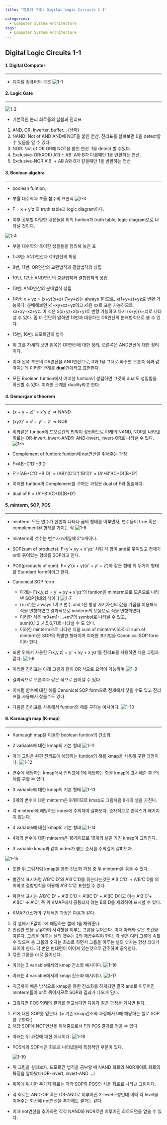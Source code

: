 ```yaml
---
title: "컴퓨터 구조: Digital Logic Circuits 1-1"

categories:
  - Computer System Architecture
tags:
  - Computer System Architecture
---
```


## Digital Logic Circuits 1-1

#### 1. Digital Computer

---

- 디지털 컴퓨터의 구조
  ![1-1](https://github.com/mjh851819/mjh851819.github.io/assets/70308520/9ca2eb10-b445-4ed5-86e0-442ecf489b22)

#### 2. Logic Gate

---

![1-2](https://github.com/mjh851819/mjh851819.github.io/assets/70308520/35617251-9d17-4f57-b909-1fcde3684f49)

- 기본적인 논리 회로들의 심볼과 진리표

1. AND, OR, Inverter, buffer... (생략)
2. NAND: Not of AND
   AND에 NOT을 붙인 연산.
   진리표를 살펴보면 0을 detect할 수 있음을 알 수 있다.
3. NOR: Not of OR
   OR에 NOT을 붙인 연산.
   1을 detect 할 수있다.
4. Exclusive-OR(XOR)
   A'B + AB'
   A와 B가 다를때만 1을 반환하는 연산.
5. Exclusive-NOR
   A'B' + AB
   A와 B가 같을때만 1을 반환하는 연산

#### 3. Boolean algebra

---

- boolean funtion,
- 부울 대수학과 부울 함수의 표현식
  ![1-3](https://github.com/mjh851819/mjh851819.github.io/assets/70308520/1cc5d029-044c-495b-be01-debdea7fd4d2)

- F = x + y'z 의 truth table과 logic diagram이다.

- 이후 공부할 다양한 내용들을 위의 funtion과 truth table, logic diagram으로 나타낼 것이다.

![1-4](https://github.com/mjh851819/mjh851819.github.io/assets/70308520/cce8c4f0-0e23-4919-8923-7f6d8eca2c99)

- 부울 대수학의 특이한 성질들을 정리해 놓은 표

- 1~8번: AND연산과 OR연산의 특징
- 9번, 11번: OR연산의 교환법칙과 결합법칙의 성립
- 10번, 12번: AND연산의 교환법칙과 결합법칙의 성립
- 13번: AND연산의 분배법칙 성립
- 14번: x + yz = (x+y)(x+z)
  (1+y+z)는 always 1이므로, x(1+y+z)+yz로 변환 가능하다.
  분배해보면 x1+xy+xz+yz이고 x1은 xx로 표현 가능하므로 xx+xy+xz+yz.
  이 식은 x(x+y)+z(x+y)로 변형 가능하고 다시 (x+y)(x+z)로 나타낼 수 있다.
  좀 더 간단히 말하면 13번과 대응하는 OR연산의 분배법칙으로 볼 수 있다.
- 15번, 16번: 드모르간의 법칙

- 위 표를 자세히 보면 왼쪽은 OR연산에 대한 정리, 오른쪽은 AND연산에 대한 정리이다.
- 이때 왼쪽 부분의 OR연산을 AND연산으로, 0과 1을 그대로 바꾸면 오른쪽 식과 같아지는데 이러한 관계를 **dual**관계라고 표현한다.
- 모든 Boolean funtion에서 어떠한 funtion이 성립하면 그것의 dual도 성립함을 확신할 수 있다. 이러한 관계를 duality라고 한다.

#### 4. Demorgan's theorem

---

- (x + y + z)' = x'y'z' => NAND
- (xyz)' = x' + y' + z' => NOR

- 위와같은 funtion에 드모르간의 법칙이 성립하므로 아래의 NAND, NOR를 나타낸 회로는 OR-invert, invert-AND와 AND-invert, invert-OR로 나타낼 수 있다.
  ![1-5](https://github.com/mjh851819/mjh851819.github.io/assets/70308520/3149339e-6933-4e40-86fa-ab00ec532f3b)

- Complement of funtion: funtion에 not연산을 취해주는 과정
- F=AB+C'D'+B'D
- F'=(AB+C'D'+B'D)' = (AB)'(C'D')'(B'D)' = (A'+B')(C+D)(B+D')
- 이러한 funtion의 Complement를 구하는 과정은 dual of F와 동일하다.
- dual of F = (A'+B')(C+D)(B+D')

#### 5. minterm, SOP, POS

---

- minterm: 모든 변수가 한번씩 나타나 곱의 형태를 이루면서, 변수들이 true 혹은 complement된 형태를 가지는 식
  ![1-6](https://github.com/mjh851819/mjh851819.github.io/assets/70308520/a1847458-424a-475b-83c1-0452d48ea737)

- minterm의 갯수는 변수가 n개일때 2^n개이다.

- SOP(sum of products): F=y'+ xy + x'yz' 처럼 각 항이 and로 묶여있고 전체가 or로 묶여있는 형태를 SOP라고 한다.
- POS(products of sum): F= y’(x + y)(x’ + y’ + z’)와 같은 형태
  위 두가지 형태를 Standard form이라고 한다.

- Canonical SOP form

  - 아래는 F(x,y,z) = y' + xy + x'yz'의 funtion을 minterm으로 모음으로 나타낸 SOP형태의 식이다
    ![1-7](https://github.com/mjh851819/mjh851819.github.io/assets/70308520/e1cf6df2-0754-4b6d-ba91-0aa26d2ef8f7)
  - (x+x')는 always 1이고 변수 and 1은 항상 자기자신의 값을 가짐을 이용해서 식을 변형하였고 결과적으로 minterm의 모음으로 식을 변형하였다.
  - 이러한 식은 m0+m1+...+m7의 symbol로 나타낼 수 있고, sum(0,1,2,,4,5,6,7)로 나타낼 수 도 있다.
  - 이러한 minterm으로 나타낸 식을 sum of minterm이라하고 sum of minterm은 SOP의 특별한 형태이며 이러한 표기법을 Canonical SOP form 이라 한다.

- 또한 위에서 사용한 F(x,y,z) = y' + xy + x'yz'를 진리표를 사용하면 다음 그림과 같다.
  ![1-8](https://github.com/mjh851819/mjh851819.github.io/assets/70308520/9249d7c3-cb49-4be0-8866-b281ad5bb31c)
- 이러한 진리표는 아래 그림과 같이 OR 식으로 요약이 가능하며
  ![1-9](https://github.com/mjh851819/mjh851819.github.io/assets/70308520/4ba610b9-78af-488f-842c-098164c0ba2a)
- 결과적으로 오른쪽과 같은 식으로 풀어낼 수 있다.

- 이처럼 함수에 대한 해를 Canonical SOP form으로 전개해서 찾을 수도 있고 진리표를 사용해서 찾을수도 있다.

- 다음은 진리표를 사용해서 funtion의 해를 구하는 예시이다.
  ![1-10](https://github.com/mjh851819/mjh851819.github.io/assets/70308520/4ab2da4e-c6ab-481e-8a8b-79e586640832)

#### 6. Karnaugh map (K-map)

---

- Karnaugh map을 이용한 boolean funtion의 간소화.

- 2 variable에 대한 kmap의 기본 형태
  ![1-11](https://github.com/mjh851819/mjh851819.github.io/assets/70308520/c07ebd56-4ca0-4f5b-af64-6986537fed53)

- 아래 그림은 왼편 진리표에 해당하는 funtion의 해를 kmap을 사용해 구한 과정이다.
  ![1-12](https://github.com/mjh851819/mjh851819.github.io/assets/70308520/cc153ef3-791e-4178-ab29-97e9689aab40)
- 변수에 해당하는 kmap에서 진리표에 1에 해당하는 항을 kmap에 표시해준 후 f의 해를 구할 수 있다.

- 3 variable에 대한 kmap의 기본 형태
  ![1-13](https://github.com/mjh851819/mjh851819.github.io/assets/70308520/e31e1591-6040-43c0-9212-fb4f265e0f30)
- 3개의 변수에 대한 minterm은 8개이므로 kmap도 그림처럼 8개의 셀을 가진다.
- 각 minterm에 해당하는 index에 주의하여 살펴보자. 순차적으로 인덱스가 매겨지지 않는다.

- 4 variable에 대한 kmap의 기본 형태
  ![1-14](https://github.com/mjh851819/mjh851819.github.io/assets/70308520/00a7d761-96e8-415e-b9e7-2493070067b2)
- 4개의 변수에 대한 minterm은 16개이므로 16개의 셀을 가진 kmap이 그려진다.
- 3 variable kmap과 같이 index가 붙는 순서를 주의깊게 살펴보자.

![1-15](https://github.com/mjh851819/mjh851819.github.io/assets/70308520/bd4e2420-3003-4a48-af3f-76cf3d30727f)

- 또한 위 그림처럼 kmap을 통한 간소화 과정 중 두 minterm을 묶을 수 있다.
- 빨간색 표시처럼 A'B'C'D'와 A'B'C'D를 묶는다는것은 A'B'C'D' + A'B'C'D를 의미하고 결합법칙을 이용해 A'B'C'로 표현할 수 있다.
- 파란색 표시는 A'B'C'D' + A'B'C'D + A'BC'D' + A'BC'D이고 이는 A'B'C'+ A'BC' => A'C', 즉 위 KMAP에서 공통되지 않는 B와 D를 제외하여 표시할 수 있다.

- KMAP간소화의 구체적인 과정은 다음과 같다.

1. 각 셀에서 F값이 1에 해당하는 셀에 1을 채워준다.
2. 인접한 변을 공유하며 사각형을 이루는 그룹을 묶어준다. 이때 아래와 같은 조건을 따른다.
   그룹을 이루는 셀의 갯수는 2의 제곱수여야 한다.
   각 셀은 여러 그룹에 속할 수 있으며 총 그룹의 숫자는 최소로 하면서 그룹을 이루는 셀의 숫자는 항상 최대가 되어야 한다.
   각 변은 반대편이 이어져 있는것으로 간주하며 공유한다.
3. 묶인 그룹을 or로 풀어낸다.

- 아래는 3 variable에서의 kmap 간소화 예시이다.
  ![1-16](https://github.com/mjh851819/mjh851819.github.io/assets/70308520/d28af480-56df-43f4-9254-9a62c27717a9)
- 아래는 4 variable에서의 kmap 간소화 예시이다.
  ![1-17](https://github.com/mjh851819/mjh851819.github.io/assets/70308520/207b1ff3-7b33-4112-a8c8-720a64b8e94e)

- 지금까지 배운 방식으로 kmap을 통한 간소화를 하게되면 결국 and로 이루어진 minterm들이 or로 묶어지므로 SOP의 결과가 나오게 된다.
- 그렇다면 POS 형태의 결과를 얻고싶다면 다음과 같은 과정을 거치면 된다.

1. F'에 대한 SOP를 얻는다. (= 기존 kmap간소화 과정에서 0에 해당하는 셀로 SOP를 구한다.)
2. 해당 SOP에 NOT연산을 취해줌으로서 F의 POS 결과를 얻을 수 있다.

- 아래는 위 과정에 대한 예시이다.
  ![1-18](https://github.com/mjh851819/mjh851819.github.io/assets/70308520/9a7b8cec-bb0d-4357-b93e-6a1bc88ef4ef)

- POS식과 SOP식은 회로로 나타냈을때 특징적인 부분이 있다.

  ![1-19](https://github.com/mjh851819/mjh851819.github.io/assets/70308520/a44fa5b4-b0cb-4dd5-b393-43b0ef382c2f)

- 위 그림을 살펴보자. 드모르간 법칙을 공부할 때 NAND 회로와 NOR게이트 회로의 특징을 알아봤다(OR-invert, invert-AND ...)
- 위쪽에 위치한 두가지 회로는 각각 SOP와 POS의 식을 회로로 나타낸 그림이다.
- 각 회로는 AND-OR 혹은 OR-AND로 이루어진 2-level구성인데 이때 각 level을 이어주는 회선에 not연산을 추가해도 결과는 같다.
- 이때 not연산을 추가하면 각각 NAND와 NOR로만 이루어진 회로도면을 얻을 수 있다.

